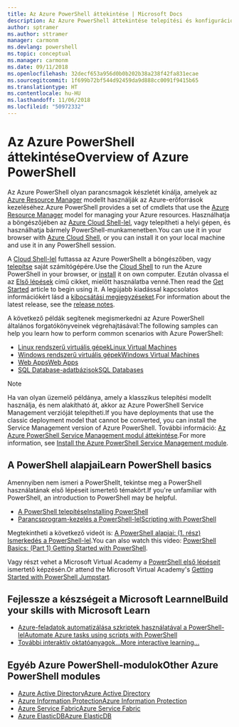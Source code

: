 ```yaml
---
title: Az Azure PowerShell áttekintése | Microsoft Docs
description: Az Azure PowerShell áttekintése telepítési és konfigurációs hivatkozásokkal.
author: sptramer
ms.author: sttramer
manager: carmonm
ms.devlang: powershell
ms.topic: conceptual
ms.manager: carmonm
ms.date: 09/11/2018
ms.openlocfilehash: 32decf653a956d0b0b202b38a238f42fa831ecae
ms.sourcegitcommit: 1f699b72bf544d92459da9d888cc0091f9415b65
ms.translationtype: HT
ms.contentlocale: hu-HU
ms.lasthandoff: 11/06/2018
ms.locfileid: "50972332"
---
```

# <a name="overview-of-azure-powershell"></a><span data-ttu-id="c9c22-103">Az Azure PowerShell áttekintése</span><span class="sxs-lookup"><span data-stu-id="c9c22-103">Overview of Azure PowerShell</span></span>

<span data-ttu-id="c9c22-104">Az Azure PowerShell olyan parancsmagok készletét kínálja, amelyek az [Azure Resource Manager](/azure/azure-resource-manager/resource-group-overview) modellt használják az Azure-erőforrások kezeléséhez.</span><span class="sxs-lookup"><span data-stu-id="c9c22-104">Azure PowerShell provides a set of cmdlets that use the [Azure Resource Manager](/azure/azure-resource-manager/resource-group-overview) model for managing your Azure resources.</span></span> <span data-ttu-id="c9c22-105">Használhatja a böngészőjében az [Azure Cloud Shell-lel](/azure/cloud-shell/overview), vagy telepítheti a helyi gépen, és használhatja bármely PowerShell-munkamenetben.</span><span class="sxs-lookup"><span data-stu-id="c9c22-105">You can use it in your browser with [Azure Cloud Shell](/azure/cloud-shell/overview), or you can install it on your local machine and use it in any PowerShell session.</span></span>

<span data-ttu-id="c9c22-106">A [Cloud Shell-lel](/azure/cloud-shell/overview) futtassa az Azure PowerShellt a böngészőben, vagy [telepítse](install-azurerm-ps.md) saját számítógépére.</span><span class="sxs-lookup"><span data-stu-id="c9c22-106">Use the [Cloud Shell](/azure/cloud-shell/overview) to run the Azure PowerShell in your browser, or [install](install-azurerm-ps.md) it on own computer.</span></span> <span data-ttu-id="c9c22-107">Ezután olvassa el az [Első lépések](get-started-azureps.md) című cikket, mielőtt használatba venné.</span><span class="sxs-lookup"><span data-stu-id="c9c22-107">Then read the [Get Started](get-started-azureps.md) article to begin using it.</span></span> <span data-ttu-id="c9c22-108">A legújabb kiadással kapcsolatos információkért lásd a [kibocsátási megjegyzéseket](release-notes-azureps.md).</span><span class="sxs-lookup"><span data-stu-id="c9c22-108">For information about the latest release, see the [release notes](release-notes-azureps.md).</span></span>

<span data-ttu-id="c9c22-109">A következő példák segítenek megismerkedni az Azure PowerShell általános forgatókönyveinek végrehajtásával:</span><span class="sxs-lookup"><span data-stu-id="c9c22-109">The following samples can help you learn how to perform common scenarios with Azure PowerShell:</span></span>

* [<span data-ttu-id="c9c22-110">Linux rendszerű virtuális gépek</span><span class="sxs-lookup"><span data-stu-id="c9c22-110">Linux Virtual Machines</span></span>](/azure/virtual-machines/virtual-machines-linux-powershell-samples?toc=/powershell/azure/toc.json)
* [<span data-ttu-id="c9c22-111">Windows rendszerű virtuális gépek</span><span class="sxs-lookup"><span data-stu-id="c9c22-111">Windows Virtual Machines</span></span>](/azure/virtual-machines/virtual-machines-windows-powershell-samples?toc=/powershell/azure/toc.json)
* [<span data-ttu-id="c9c22-112">Web Apps</span><span class="sxs-lookup"><span data-stu-id="c9c22-112">Web Apps</span></span>](/azure/app-service-web/app-service-powershell-samples?toc=/powershell/azure/toc.json)
* [<span data-ttu-id="c9c22-113">SQL Database-adatbázisok</span><span class="sxs-lookup"><span data-stu-id="c9c22-113">SQL Databases</span></span>](/azure/sql-database/sql-database-powershell-samples?toc=/powershell/azure/toc.json)

> [!NOTE]
> <span data-ttu-id="c9c22-114">Ha van olyan üzemelő példánya, amely a klasszikus telepítési modellt használja, és nem alakítható át, akkor az Azure PowerShell Service Management verzióját telepítheti.</span><span class="sxs-lookup"><span data-stu-id="c9c22-114">If you have deployments that use the classic deployment model that cannot be converted, you can install the Service Management version of Azure PowerShell.</span></span> <span data-ttu-id="c9c22-115">További információ: [Az Azure PowerShell Service Management modul áttekintése](/powershell/azure/servicemanagement/install-azure-ps).</span><span class="sxs-lookup"><span data-stu-id="c9c22-115">For more information, see [Install the Azure PowerShell Service Management module](/powershell/azure/servicemanagement/install-azure-ps).</span></span>

## <a name="learn-powershell-basics"></a><span data-ttu-id="c9c22-116">A PowerShell alapjai</span><span class="sxs-lookup"><span data-stu-id="c9c22-116">Learn PowerShell basics</span></span>

<span data-ttu-id="c9c22-117">Amennyiben nem ismeri a PowerShellt, tekintse meg a PowerShell használatának első lépéseit ismertető témakört.</span><span class="sxs-lookup"><span data-stu-id="c9c22-117">If you're unfamiliar with PowerShell, an introduction to PowerShell may be helpful.</span></span>

* [<span data-ttu-id="c9c22-118">A PowerShell telepítése</span><span class="sxs-lookup"><span data-stu-id="c9c22-118">Installing PowerShell</span></span>](/powershell/scripting/setup/installing-windows-powershell)
* [<span data-ttu-id="c9c22-119">Parancsprogram-kezelés a PowerShell-lel</span><span class="sxs-lookup"><span data-stu-id="c9c22-119">Scripting with PowerShell</span></span>](/powershell/scripting/powershell-scripting)

<span data-ttu-id="c9c22-120">Megtekintheti a következő videót is: [A PowerShell alapjai: (1. rész) Ismerkedés a PowerShell-lel](https://channel9.msdn.com/Blogs/Taste-of-Premier/PowerShellBasicsPart1).</span><span class="sxs-lookup"><span data-stu-id="c9c22-120">You can also watch this video: [PowerShell Basics: (Part 1) Getting Started with PowerShell](https://channel9.msdn.com/Blogs/Taste-of-Premier/PowerShellBasicsPart1).</span></span>

<span data-ttu-id="c9c22-121">Vagy részt vehet a Microsoft Virtual Academy a [PowerShell első lépéseit](https://mva.microsoft.com/liveevents/powershell-jumpstart) ismertető képzésén.</span><span class="sxs-lookup"><span data-stu-id="c9c22-121">Or attend the Microsoft Virtual Academy's [Getting Started with PowerShell Jumpstart](https://mva.microsoft.com/liveevents/powershell-jumpstart).</span></span>

## <a name="build-your-skills-with-microsoft-learn"></a><span data-ttu-id="c9c22-122">Fejlessze a készségeit a Microsoft Learnnel</span><span class="sxs-lookup"><span data-stu-id="c9c22-122">Build your skills with Microsoft Learn</span></span>

- [<span data-ttu-id="c9c22-123">Azure-feladatok automatizálása szkriptek használatával a PowerShell-lel</span><span class="sxs-lookup"><span data-stu-id="c9c22-123">Automate Azure tasks using scripts with PowerShell</span></span>](/learn/modules/automate-azure-tasks-with-powershell/)
- [<span data-ttu-id="c9c22-124">További interaktív oktatóanyagok...</span><span class="sxs-lookup"><span data-stu-id="c9c22-124">More interactive learning...</span></span>](/learn/browse/?term=powershell)

## <a name="other-azure-powershell-modules"></a><span data-ttu-id="c9c22-125">Egyéb Azure PowerShell-modulok</span><span class="sxs-lookup"><span data-stu-id="c9c22-125">Other Azure PowerShell modules</span></span>

* [<span data-ttu-id="c9c22-126">Azure Active Directory</span><span class="sxs-lookup"><span data-stu-id="c9c22-126">Azure Active Directory</span></span>](/powershell/azure/active-directory/)
* [<span data-ttu-id="c9c22-127">Azure Information Protection</span><span class="sxs-lookup"><span data-stu-id="c9c22-127">Azure Information Protection</span></span>](/powershell/azure/aip/)
* [<span data-ttu-id="c9c22-128">Azure Service Fabric</span><span class="sxs-lookup"><span data-stu-id="c9c22-128">Azure Service Fabric</span></span>](/powershell/azure/service-fabric/)
* [<span data-ttu-id="c9c22-129">Azure ElasticDB</span><span class="sxs-lookup"><span data-stu-id="c9c22-129">Azure ElasticDB</span></span>](/powershell/azure/elasticdbjobs/)
